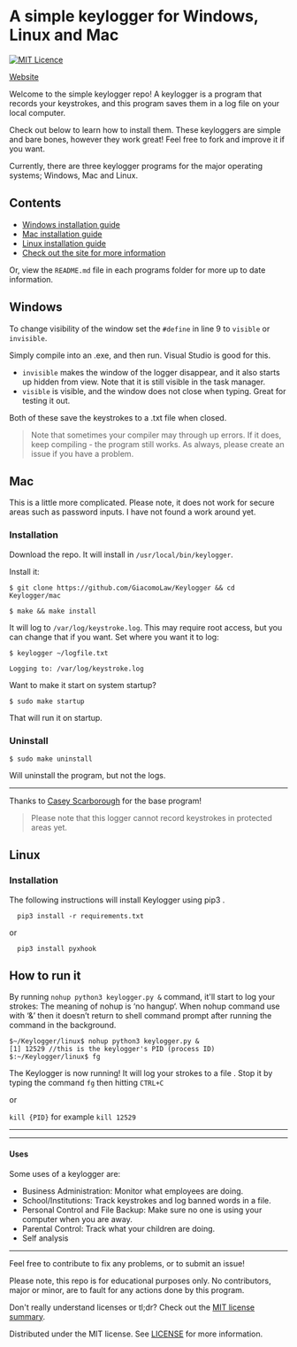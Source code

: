 # A simple keylogger for Windows, Linux and Mac
[![MIT Licence](https://badges.frapsoft.com/os/mit/mit.png?v=103)](https://opensource.org/licenses/mit-license.php)

[Website](https://simple-keylogger.github.io)

Welcome to the simple keylogger repo! A keylogger is a program that records your keystrokes, and this program saves them in a log file on your local computer.

Check out below to learn how to install them. These keyloggers are simple and bare bones, however they work great! Feel free to fork and improve it if you want. 

Currently, there are three keylogger programs for the major operating systems; Windows, Mac and Linux.

## Contents
- [Windows installation guide](https://github.com/GiacomoLaw/Keylogger/blob/master/windows/README.md)
- [Mac installation guide](https://github.com/GiacomoLaw/Keylogger/blob/master/mac/README.md)
- [Linux installation guide](https://github.com/GiacomoLaw/Keylogger/blob/master/linux/README.md)
- [Check out the site for more information](https://simple-keylogger.github.io/)

Or, view the `README.md` file in each programs folder for more up to date information.

## Windows
To change visibility of the window set the `#define` in line 9 to `visible` or `invisible`.

Simply compile into an .exe, and then run. Visual Studio is good for this.

- `invisible` makes the window of the logger disappear, and it also starts up hidden from view. Note that it is still visible in the task manager.
- `visible` is visible, and the window does not close when typing. Great for testing it out.

Both of these save the keystrokes to a .txt file when closed.

> Note that sometimes your compiler may through up errors. If it does, keep compiling - the program still works. As always, please create an issue if you have a problem.

## Mac
This is a little more complicated. Please note, it does not work for secure areas such as password inputs. I have not found a work around yet.

### Installation
Download the repo. It will install in `/usr/local/bin/keylogger`.

Install it:

`$ git clone https://github.com/GiacomoLaw/Keylogger && cd Keylogger/mac`

`$ make && make install`

It will log to `/var/log/keystroke.log`. This may require root access, but you can change that if you want. Set where you want it to log:

`$ keylogger ~/logfile.txt`

`Logging to: /var/log/keystroke.log`

Want to make it start on system startup?

`$ sudo make startup`

That will run it on startup.

### Uninstall
`$ sudo make uninstall`

Will uninstall the program, but not the logs.

---

Thanks to [Casey Scarborough](https://github.com/caseyscarborough/keylogger) for the base program!

> Please note that this logger cannot record keystrokes in protected areas yet.

## Linux

### Installation


The following instructions will install Keylogger using pip3 .

```
  pip3 install -r requirements.txt
```
or 
```
  pip3 install pyxhook
```

## How to run it

By running `nohup python3 keylogger.py &` command, it'll start to log your strokes:
The meaning of nohup is ‘no hangup‘.
When nohup command use with ‘&’ then it doesn’t return to shell command prompt after running the command in the background. 
```
$~/Keylogger/linux$ nohup python3 keylogger.py &
[1] 12529 //this is the keylogger's PID (process ID)
$:~/Keylogger/linux$ fg

```

The Keylogger is now running! It will log your strokes to a file .
Stop it by typing the command `fg` then hitting `CTRL+C`

or

`kill {PID}` for example `kill 12529`


---

---
#### Uses

Some uses of a keylogger are:

- Business Administration: Monitor what employees are doing.
- School/Institutions: Track keystrokes and log banned words in a file.
- Personal Control and File Backup: Make sure no one is using your computer when you are away.
- Parental Control: Track what your children are doing.
- Self analysis

---

Feel free to contribute to fix any problems, or to submit an issue!

Please note, this repo is for educational purposes only. No contributors, major or minor, are to fault for any actions done by this program.

Don't really understand licenses or tl;dr? Check out the [MIT license summary](https://tldrlegal.com/license/mit-license).

Distributed under the MIT license. See [LICENSE](https://github.com/GiacomoLaw/Keylogger/blob/master/LICENSE.txt) for more information.
